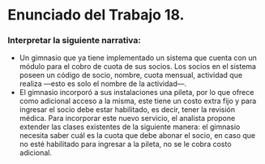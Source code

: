 # Enunciado del Trabajo 18.

### Interpretar la siguiente narrativa:
- Un gimnasio que ya tiene implementado un sistema que cuenta con un módulo para el cobro de cuota de sus socios. Los socios en el sistema poseen un código de socio, nombre, cuota mensual, actividad que realiza —esto es solo el nombre de la actividad—.
- El gimnasio incorporó a sus instalaciones una pileta, por lo que ofrece como adicional acceso a la misma, este tiene un costo extra fijo y para ingresar el socio debe estar habilitado, es decir, tener la revisión médica. Para incorporar este nuevo servicio, el analista propone extender las clases existentes de la siguiente manera: el gimnasio necesita saber cuál es la cuota que debe abonar el socio, en caso que no esté habilitado para ingresar a la pileta, no se le cobra costo adicional.

